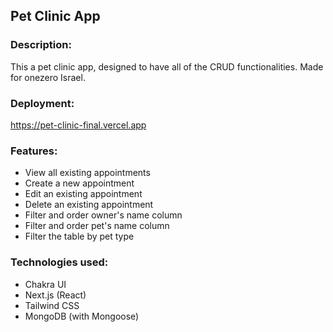 ## Pet Clinic App

### Description:
This a pet clinic app, designed to have all of the CRUD functionalities. Made for onezero Israel.

### Deployment:
https://pet-clinic-final.vercel.app

### Features:
* View all existing appointments
* Create a new appointment
* Edit an existing appointment
* Delete an existing appointment
* Filter and order owner's name column
* Filter and order pet's name column
* Filter the table by pet type

### Technologies used:
* Chakra UI
* Next.js (React)
* Tailwind CSS
* MongoDB (with Mongoose)
